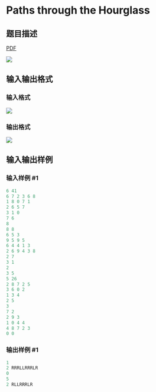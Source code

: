 # Paths through the Hourglass

## 题目描述

[problemUrl]: https://uva.onlinejudge.org/index.php?option=com_onlinejudge&Itemid=8&category=17&page=show_problem&problem=1505

[PDF](https://uva.onlinejudge.org/external/105/p10564.pdf)

![](https://cdn.luogu.com.cn/upload/vjudge_pic/UVA10564/b9d25f86be98e4accb4fd0ce15c0cfef95b3c3cd.png)

## 输入输出格式

### 输入格式

![](https://cdn.luogu.com.cn/upload/vjudge_pic/UVA10564/60ff679a3bfd0484f7486277e2495cd8efa7ac8b.png)

### 输出格式

![](https://cdn.luogu.com.cn/upload/vjudge_pic/UVA10564/f9a02f2e10b38d54034366442ad831a00c7b4629.png)

## 输入输出样例

### 输入样例 #1

```cpp
6 41
6 7 2 3 6 8
1 8 0 7 1
2 6 5 7
3 1 0
7 6
8
8 8
6 5 3
9 5 9 5
6 4 4 1 3
2 6 9 4 3 8
2 7
3 1
2
3 5
5 26
2 8 7 2 5
3 6 0 2
1 3 4
2 5
3
7 2
2 9 3
1 0 4 4
4 8 7 2 3
0 0
```


### 输出样例 #1

```cpp
1
2 RRRLLRRRLR
0
5
2 RLLRRRLR
```


